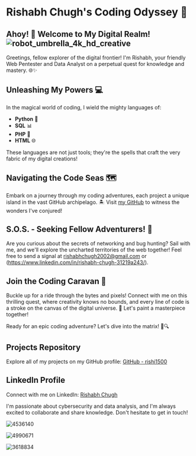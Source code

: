 # Rishabh Chugh's Coding Odyssey 🚀

## Ahoy! 👋 Welcome to My Digital Realm!    ![robot_umbrella_4k_hd_creative](https://github.com/rishi1500/rishi1500/assets/95222081/09206078-eb91-47e2-9a15-6271cb08339e)


Greetings, fellow explorer of the digital frontier! I'm Rishabh, your friendly Web Pentester and Data Analyst on a perpetual quest for knowledge and mastery. 🌐✨

## Unleashing My Powers 💻

In the magical world of coding, I wield the mighty languages of:
- **Python** 🐍
- **SQL** 📊
- **PHP** 🚀
- **HTML** 🌐

These languages are not just tools; they're the spells that craft the very fabric of my digital creations!

## Navigating the Code Seas 🗺️

Embark on a journey through my coding adventures, each project a unique island in the vast GitHub archipelago. 🏝️ Visit [my GitHub](https://github.com/rishi1500) to witness the wonders I've conjured!

## S.O.S. - Seeking Fellow Adventurers! 🚁

Are you curious about the secrets of networking and bug hunting? Sail with me, and we'll explore the uncharted territories of the web together! Feel free to send a signal at rishabhchugh2002@gmail.com or (https://www.linkedin.com/in/rishabh-chugh-31219a243/).

## Join the Coding Caravan 🚗

Buckle up for a ride through the bytes and pixels! Connect with me on this thrilling quest, where creativity knows no bounds, and every line of code is a stroke on the canvas of the digital universe. 🌌 Let's paint a masterpiece together!

Ready for an epic coding adventure? Let's dive into the matrix! 🚀🔍
## Projects Repository
Explore all of my projects on my GitHub profile: [GitHub - rishi1500](https://github.com/rishi1500)

## LinkedIn Profile
Connect with me on LinkedIn: [Rishabh Chugh](https://www.linkedin.com/in/rishabh-chugh-31219a243/)

I'm passionate about cybersecurity and data analysis, and I'm always excited to collaborate and share knowledge. Don't hesitate to get in touch!


![4536140](https://github.com/rishi1500/rishi1500/assets/95222081/0ca9904b-0033-43cb-9bb8-401e56b3afd8)

![4990671](https://github.com/rishi1500/rishi1500/assets/95222081/151635f2-0fa7-4f4f-ae64-b14d71efda6c)

![3618834](https://github.com/rishi1500/rishi1500/assets/95222081/cd2ebff7-39e6-4e62-bd33-66925f54455c)


